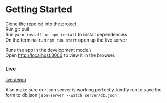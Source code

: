 # Getting Started 

Clone the repo 
cd into the project <br>
Run git pull <br>
Run `yarn install or npm install` to install dependencies <br>
On the terminal run `npm run start` open up the live server <br>

Runs the app in the development mode.\ <br>
Open [http://localhost:3000](http://localhost:3000) to view it in the browser. <br>
### Live
[live demo](https://gallant-joliot-5b1dcc.netlify.app/list) <br>

Also make sure our json server is working perfectly. kindly run to save the form to db.json
 `json-server --watch server/db.json`
